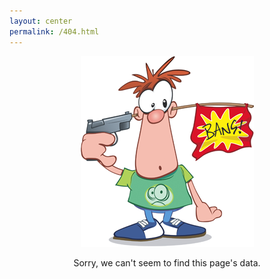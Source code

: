```yaml
---
layout: center
permalink: /404.html
---
```

<center><img class="img--center" alt="Bang!!!" src="/404.png"></img></center>
<p></p>
<center>Sorry, we can't seem to find this page's data.</center>
